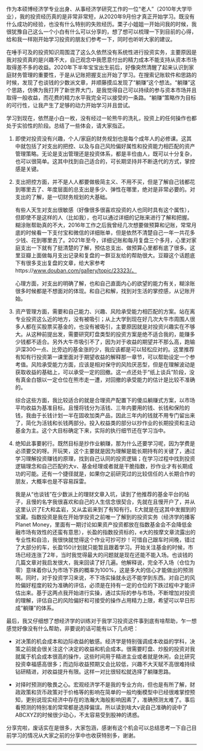 
作为本硕博经济学专业出身、从事经济学研究工作的一位“老人”（2010年大学毕业），我的投资经历真的是非常非常短，从2020年9月份才真正开始学习。既没有什么成功的经验，也没有什么特别的失败经历。栗子小姐姐一开始问我的时候，我很犹豫自己这么一个小白有什么可以分享的，想了想可以梳理一下到目前的心得，给和我一样刚开始学习投资的朋友们参考一下，同时也听听大家的建议。

在唾手可及的投资知识周围混了这么久依然没有系统性进行投资实务，主要原因是我对投资真的是兴趣不大，自己观念中我愿意付出的精力成本不能支持从资本市场取得差不多的收益。2020年下半年宝宝出生前后，好像突然清醒了起来认识到家庭财务管理的重要性，于是从记账把握支出开始了学习。在搜索记账软件和思路的时候，发现了也谈钱的少数派文章，并顺藤摸瓜发现了“躺赚”这个想法。“躺赚”这个思路，仿佛为我打开了新世界大门，是我觉得自己可以持续的参与资本市场并且取得一般收益，而花费的精力水平我完全可以接受的一条路。“躺赚”策略作为目标的可行性，让我产生了足够的动力开始学习并且尝试。

学习到现在，依然是小白一枚，没有经过一轮熊牛的洗礼，投资上的任何操作也都处于实验性的阶段。总结了一些体会，请大家指正。

1. 即使对投资没有兴趣，个人/家庭的财务规划也是每个成年人的必修课。这其中就包括了对支出的把控、以及与自己风险偏好属性和投资能力相匹配的资产管理策略。无论是支出管理还是投资体系，都是丰俭由人，既可以十分复杂，也可以很简单。这其中找到自己适合的，可长期坚持并不断迭代的方式，掌控感是关键。

2. 支出把控方面，并不是人人都要做极简主义、不用不买，但是了解自己钱都花到哪里去了、年度层面的总支出是多少、弹性在哪里，绝对是非常必要的。对支出的了解，是一切财务规划的大基础。

   有些人天生对支出很敏感（好像很多很喜欢投资的人也同时具有这个属性），但即使不是这样的人（比如我），也可以通过详细的记账来进行了解和把握。糊涂账帮助真的不大，2016年工作之后我曾经几次想要做预算和记账，常常月底的时候看一下支付宝和微信的详细账单，但是依然不清楚自己一年一共花多少钱、花到哪里去了。2021年至今，详细记账和每月复盘三个多月，心里对家庭支出一下就有了挺清楚的了解，预估总支出、做预算心里都有底了很多。这里豆瓣上面做每月支出记录和复盘的一群豆友给的帮助很大。豆瓣这个话题底下有很多支出复盘的文章，给大家参考https://www.douban.com/gallery/topic/23323/。

   心理方面，对支出的明确了解，也和自己直面内心的欲望的能力有关，糊涂账很多时候都是不想面对的体现。和自己和解，找到对生活的掌控感，从记账开始。

3. 资产管理方面，需要和自己能力、兴趣、风险承受能力相匹配的方案。站在离专业投资这么近的地方，没有被吸引；从上大学到现在好几次大牛市周围人很多人都在买股票买基金的，也没有被吸引，主要原因就是对投资兴趣实在不够大。从这种前提出发，需要研究盯盘类型的投资方案是绝不适合我的，能赚多少钱都不适合。另外大牛市吸引不了，因为对于收益的期望并不那么高，跑输沪深300一点、比旁边的基金涨的少，我应该都是可以轻松应对的。这里推荐有知有行投资第一课里面对于期望收益的解释那一章节，可以帮助设定一个参考值。风险承受能力方面，应该是相对保守的风险厌恶型，但是在理解波动是获取收益的基础上，可以承受一定的回撤。这一点还处于“纸上谈兵”阶段，没有真金白银以一定仓位在熊市走一遭，对回撤的承受能力的估计是比较不准确的。

   综合这些方面，我比较适合的就是合理资产配置下的傻瓜躺赚式方案，以市场平均收益为基准目标。且慢将钱分为活钱、三年内要用的钱、长钱和保险的钱，我由于长钱计划一半在固收加类产品，因此三年内的钱就不用专门留出来了，简化为活钱和长钱两部分。投入权益类的部分以抄作业的长期投资和主动基金为主。这个大目标确定下来，实际的执行细节还在学习当中。

4. 绝知此事要躬行。既然目标是抄作业躺赚，那为什么还要学习呢，因为学费是必须要交的呀。开玩笑，这个主要就是因为理解是能长期持有的关键了，通过学习理解投资赚钱的原理，找到自己认同的投资逻辑；在学习过程中找到投资逻辑理念和自己匹配的大v、基金经理或者就是干脆指数，抄作业才有长期成功的可能。还有一个捷径就是，如果你之前研究过的比较信任的人长期合作的朋友，大概率也是不容易踩雷。

   我是从“也谈钱”在少数派上的理财文章入坑，读到了他推荐的基金平台的帖子，且慢的名字我很喜欢和自己的人生信念很契合，先就在且慢开户了，并从这里认识了E大和孟岩，又从孟岩来到了有知有行。E大就是在这其中发掘到的宝藏。指数投资是我在开始学投资之前唯一了解到的投资实务（经济学的播客Planet Money，里面有一期讨论如果资产投资都放在指数基金会不会降低金融市场有效性的还蛮有意思），长盈的指数投资标的，e大的按摩文章流露出的专业性和自洽，我很快就觉得这个作业可抄可抄！可惜自己跟车时间晚，错过了大部分的车，长盈150计划就只能暂且跟着学习。开始关注基金的时候，市场已经连涨了2年，当时我觉得最大的问题就是现在还能不能入场。也谈钱的几篇文章对我启发很大，我来回读了好几遍。他解释说，完全不入场（仓位为零）意味着你认为市场下跌的概率为100%，这是多大的信心才能做出的预测啊。同时，对于投资学习来说，不下场实操就永远不能学到东西。对自己的风险偏好程度的较为准确的评估，必须是在持有一定的仓位的下跌过程中才能评估出来。基于这两点我开始进行实操，通过实际的参与市场，不断增加对投资的理解，评估自己的风险偏好和可接受的操作占用精力上限，希望可以早日形成“躺赚”的体系。

最后，我又仔细想了想经济学的训练对于我学习投资这件事到底有啥帮助，乍一想感觉好像没有什么帮助，非要说的话可能有以下几点吧：

- 对决策的机会成本和边际收益的敏感。经济学是特别强调成本收益的学科，决策之前就会很关注这个决定的收益和机会成本。很需要盯盘、炒股的投资对我就属于机会成本很高的操作，这些时间用于精进主业或者就是休闲，会比研究投资幸福感高很多；而边际收益预期又会比较低，兴趣不大天赋不高很难持续钻研精进，对收益提升有限。这样一对比很轻松就选择了躺赚思路。

- 对择时预测的敬畏之心。宏观经济学不是我的专业方向，但也是有所了解，财政政策和货币政策对于价格等的影响在简单的一般均衡模型中已经很难掌控预知，更别说现实经济中存在的浩瀚大海般影响因素了，准确预测太难了。事后看预测的特别准的常常都是选择偏误。所以读到啥大v说自己准确的说中了ABCXYZ的时候很少动心，不太容易受到股神的诱惑。

分享完啦，废话实在是很多，大家包涵，感谢有这个机会可以总结思考一下自己目前学习的情况从大家之前的分享中也收获特别多，谢谢。

------

